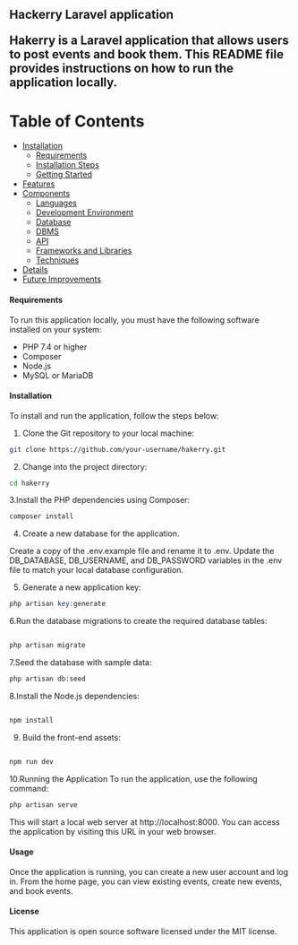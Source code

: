 
<p align="center">
 <h2>Hackerry Laravel application</>
</p>

Hakerry is a Laravel application that allows users to post events and book them. This README file provides instructions on how to run the application locally.

# Table of Contents

* [Installation](#installation)
  * [Requirements](#requirements)
  * [Installation Steps](#installation-steps)
  * [Getting Started](#getting-started)
* [Features](#Features)
* [Components](#Components)
  * [Languages](#Languages)
  * [Development Environment](#Development-Environment)
  * [Database](#database)
  * [DBMS](#DBMS)
  * [API](#api)
  * [Frameworks and Libraries](#Frameworks-and-Libraries)
  * [Techniques](#techniques)
* [Details](#details)
* [Future Improvements](#future-improvements)

#### Requirements

To run this application locally, you must have the following software installed on your system:

* PHP 7.4 or higher
* Composer
* Node.js
* MySQL or MariaDB

#### Installation

To install and run the application, follow the steps below:

1. Clone the Git repository to your local machine:

```bash
git clone https://github.com/your-username/hakerry.git

```
2. Change into the project directory:

```bash
cd hakerry

```

3.Install the PHP dependencies using Composer:

```php
composer install

```

4. Create a new database for the application.

Create a copy of the .env.example file and rename it to .env. Update the DB_DATABASE, DB_USERNAME, and DB_PASSWORD variables in the .env file to match your local database configuration.

5. Generate a new application key:

```php
php artisan key:generate

```

6.Run the database migrations to create the required database tables:

```php

php artisan migrate

```

7.Seed the database with sample data:

```php
php artisan db:seed

```

8.Install the Node.js dependencies:

```java

npm install

```

9. Build the front-end assets:

```java

npm run dev

```

10.Running the Application
To run the application, use the following command:

```php
php artisan serve
```

This will start a local web server at http://localhost:8000. You can access the application by visiting this URL in your web browser.

#### Usage
Once the application is running, you can create a new user account and log in. From the home page, you can view existing events, create new events, and book events.

#### License
This application is open source software licensed under the MIT license.